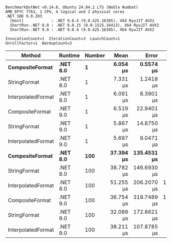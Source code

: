 ```

BenchmarkDotNet v0.14.0, Ubuntu 24.04.2 LTS (Noble Numbat)
AMD EPYC 7763, 1 CPU, 4 logical and 2 physical cores
.NET SDK 9.0.203
  [Host]            : .NET 9.0.4 (9.0.425.16305), X64 RyuJIT AVX2
  ShortRun-.NET 8.0 : .NET 8.0.15 (8.0.1525.16413), X64 RyuJIT AVX2
  ShortRun-.NET 9.0 : .NET 9.0.4 (9.0.425.16305), X64 RyuJIT AVX2

InvocationCount=1  IterationCount=3  LaunchCount=1  
UnrollFactor=1  WarmupCount=3  

```
| Method             | Runtime  | Number | Mean      | Error       | StdDev     | Median    | Min       | Max       | Allocated |
|------------------- |--------- |------- |----------:|------------:|-----------:|----------:|----------:|----------:|----------:|
| **CompositeFormat**    | **.NET 8.0** | **1**      |  **6.054 μs** |   **0.5574 μs** |  **0.0306 μs** |  **6.061 μs** |  **6.021 μs** |  **6.081 μs** |     **872 B** |
| StringFormat       | .NET 8.0 | 1      |  7.331 μs |   1.2418 μs |  0.0681 μs |  7.354 μs |  7.254 μs |  7.384 μs |     896 B |
| InterpolatedFormat | .NET 8.0 | 1      |  6.091 μs |   8.3901 μs |  0.4599 μs |  5.832 μs |  5.821 μs |  6.622 μs |     872 B |
| CompositeFormat    | .NET 9.0 | 1      |  6.519 μs |  22.9401 μs |  1.2574 μs |  6.231 μs |  5.431 μs |  7.896 μs |     872 B |
| StringFormat       | .NET 9.0 | 1      |  5.867 μs |  14.8750 μs |  0.8153 μs |  5.490 μs |  5.309 μs |  6.803 μs |     896 B |
| InterpolatedFormat | .NET 9.0 | 1      |  5.697 μs |   9.0471 μs |  0.4959 μs |  5.720 μs |  5.190 μs |  6.181 μs |     872 B |
| **CompositeFormat**    | **.NET 8.0** | **100**    | **37.394 μs** | **135.4531 μs** |  **7.4246 μs** | **33.163 μs** | **33.052 μs** | **45.967 μs** |   **14336 B** |
| StringFormat       | .NET 8.0 | 100    | 38.782 μs | 146.6930 μs |  8.0407 μs | 34.644 μs | 33.653 μs | 48.049 μs |   16736 B |
| InterpolatedFormat | .NET 8.0 | 100    | 51.255 μs | 206.2070 μs | 11.3029 μs | 49.271 μs | 41.076 μs | 63.419 μs |   14336 B |
| CompositeFormat    | .NET 9.0 | 100    | 36.754 μs | 319.7489 μs | 17.5265 μs | 26.715 μs | 26.555 μs | 56.992 μs |   14336 B |
| StringFormat       | .NET 9.0 | 100    | 32.089 μs | 172.8621 μs |  9.4752 μs | 26.689 μs | 26.549 μs | 43.030 μs |   16448 B |
| InterpolatedFormat | .NET 9.0 | 100    | 38.211 μs | 107.8785 μs |  5.9132 μs | 35.576 μs | 34.074 μs | 44.984 μs |   14336 B |
